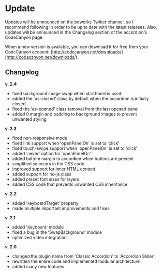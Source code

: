 # Update #

Updates will be announced on the [bqworks](https://twitter.com/bqworks) Twitter channel, so I recommend following in order to be up to date with the latest releases. Also, updates will be announced in the Changelog section of the accordion's CodeCanyon page.

When a new version is available, you can download it for free from your CodeCanyon account: [http://codecanyon.net/downloads/](http://codecanyon.net/downloads/).

## Changelog ##

**v. 2.4**

* fixed background image swap when startPanel is used
* added the 'as-closed' class by default when the accordion is initially closed
* fixed the 'as-opened' class removal from the last opened panel
* added 0 margin and padding to background images to prevent unwanted styling

**v. 2.3**

* fixed non-responsive mode
* fixed link support when 'openPanelOn' is set to 'click'
* fixed touch-swipe support when 'openPanelOn' is set to 'click'
* added 'never' option for 'openPanelOn'
* added bottom margin to accordion when buttons are present
* simplified selectors in the CSS code
* improved support for inner HTML content
* added support for no-js class
* added preset font sizes for layers
* added CSS code that prevents unwanted CSS inheritance

**v. 2.2**

* added 'keyboardTarget' property
* made multiple important improvements and fixes

**v. 2.1**

* added 'Keyboard' module
* fixed a bug in the 'SwapBackground' module
* optimized video integration

**v. 2.0**

* changed the plugin name from 'Classic Accordion' to 'Accordion Slider'
* rewritten the entire code and implemented modular architecture
* added many new features